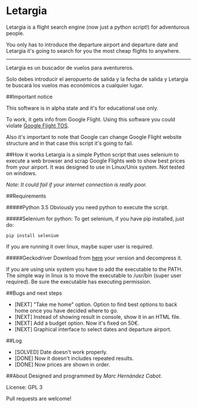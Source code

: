 # Letargia
Letargia is a flight search engine (now just a python script!) for adventurous people.

You only has to introduce the departure airport and departure date and Letargia it's going to search for you the most cheap flights to anywhere.



- - - - - 

Letargia es un buscador de vuelos para aventureros.

Solo debes introducir el aeropuerto de salida y la fecha de salida y Letargia te buscará los vuelos mas económicos a cualquier lugar.



##Important notice

This software is in alpha state and it's for educational use only. 

To work, it gets info from Google Flight. Using this software you could violate [Google Flight TOS](https://www.google.com/intl/en/policies/terms/).

Also it's important to note that Google can change Google Flight website structure and in that case this script it's going to fail.


##How it works
Letargia is a simple Python script that uses selenium to execute a web browser and scrap Google Flights web to show best prices from your airport. It was designed to use in Linux/Unix system. Not tested on windows.

_Note: It could fail if your internet connection is really poor._



##Requirements

#####Python 3.5
Obviously you need python to execute the script.

#####Selenium for python:
To get selenium, if you have pip installed, just do:

`pip install selenium`

If you are running it over linux, maybe super user is required.

#####Geckodriver
Download from [here](https://github.com/mozilla/geckodriver/releases) your version and decompress it.

If you are using unix system you have to add the executable to the PATH. The simple way in linux is to move the executable to /usr/bin (super user required). Be sure the executable has executing permission.



##Bugs and next steps
- [NEXT] "Take me home" option. Option to find best options to back home once you have decided where to go.
- [NEXT] Instead of showing result in console, show it in an HTML file.
- [NEXT] Add a budget option. Now it's fixed on 50€.
- [NEXT] Graphical interface to select dates and departure airport.

##Log
- [SOLVED] Date doesn't work properly.
- [DONE] Now it doesn't includes repeated results.
- [DONE] Now prices are shown in order.


##About
Designed and programmed by _Marc Hernández Cabot_.

License: GPL 3


Pull requests are welcome!
